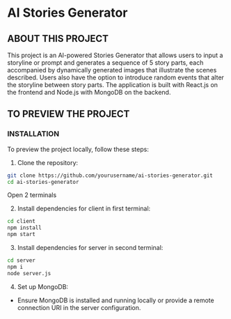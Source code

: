 # AI Stories Generator

## ABOUT THIS PROJECT

This project is an AI-powered Stories Generator that allows users to input a storyline or prompt and generates a sequence of 5 story parts, each accompanied by dynamically generated images that illustrate the scenes described. Users also have the option to introduce random events that alter the storyline between story parts. The application is built with React.js on the frontend and Node.js with MongoDB on the backend.

## TO PREVIEW THE PROJECT

### INSTALLATION

To preview the project locally, follow these steps:

1. Clone the repository:

```bash
git clone https://github.com/yourusername/ai-stories-generator.git
cd ai-stories-generator
```

Open 2 terminals

2. Install dependencies for client in first terminal:

```bash
cd client
npm install
npm start
```

3. Install dependencies for server in second terminal:

```bash
cd server
npm i
node server.js
```

4. Set up MongoDB:

- Ensure MongoDB is installed and running locally or provide a remote connection URI in the server configuration.
